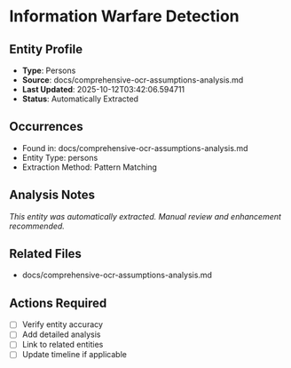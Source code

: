 # Information Warfare Detection

## Entity Profile
- **Type**: Persons
- **Source**: docs/comprehensive-ocr-assumptions-analysis.md
- **Last Updated**: 2025-10-12T03:42:06.594711
- **Status**: Automatically Extracted

## Occurrences
- Found in: docs/comprehensive-ocr-assumptions-analysis.md
- Entity Type: persons
- Extraction Method: Pattern Matching

## Analysis Notes
*This entity was automatically extracted. Manual review and enhancement recommended.*

## Related Files
- docs/comprehensive-ocr-assumptions-analysis.md

## Actions Required
- [ ] Verify entity accuracy
- [ ] Add detailed analysis
- [ ] Link to related entities
- [ ] Update timeline if applicable

